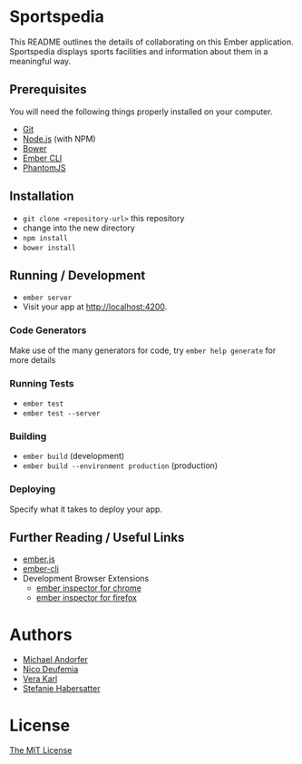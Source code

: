 # Sportspedia

This README outlines the details of collaborating on this Ember application.
Sportspedia displays sports facilities and information about them in a meaningful way.

## Prerequisites

You will need the following things properly installed on your computer.

* [Git](http://git-scm.com/)
* [Node.js](http://nodejs.org/) (with NPM)
* [Bower](http://bower.io/)
* [Ember CLI](http://www.ember-cli.com/)
* [PhantomJS](http://phantomjs.org/)

## Installation

* `git clone <repository-url>` this repository
* change into the new directory
* `npm install`
* `bower install`

## Running / Development

* `ember server`
* Visit your app at [http://localhost:4200](http://localhost:4200).

### Code Generators

Make use of the many generators for code, try `ember help generate` for more details

### Running Tests

* `ember test`
* `ember test --server`

### Building

* `ember build` (development)
* `ember build --environment production` (production)

### Deploying

Specify what it takes to deploy your app.

## Further Reading / Useful Links

* [ember.js](http://emberjs.com/)
* [ember-cli](http://www.ember-cli.com/)
* Development Browser Extensions
  * [ember inspector for chrome](https://chrome.google.com/webstore/detail/ember-inspector/bmdblncegkenkacieihfhpjfppoconhi)
  * [ember inspector for firefox](https://addons.mozilla.org/en-US/firefox/addon/ember-inspector/)

# Authors

- [Michael Andorfer](mailto:mandorfer.mmt-b2014@fh-salzburg.ac.at)
- [Nico Deufemia](mailto:ndeufemia.mmt-b2014@fh-salzburg.ac.at)
- [Vera Karl](mailto:vkarl.mmt-b2014@fh-salzburg.ac.at)
- [Stefanie Habersatter](mailto:shabersatter.mmt-b2014@fh-salzburg.ac.at)

# License

[The MIT License](https://opensource.org/licenses/MIT)

